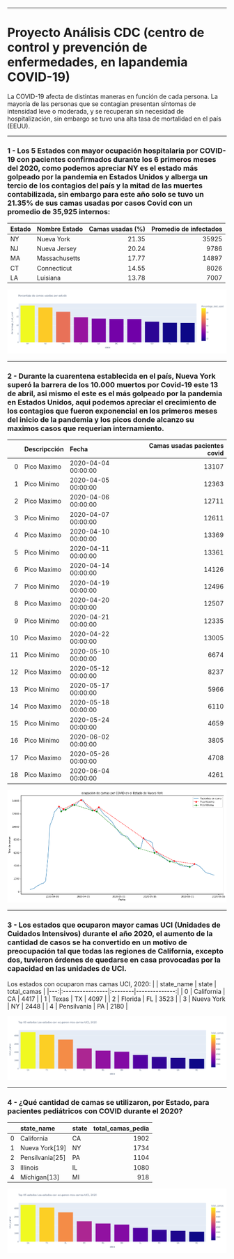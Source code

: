 _____
# Proyecto Análisis CDC (centro de control y prevención de enfermedades, en lapandemia COVID-19)

La COVID-19 afecta de distintas maneras en función de cada persona. La mayoría de las personas que se contagian presentan síntomas de intensidad leve o moderada, y se recuperan sin necesidad de hospitalización, sin embargo se tuvo una alta tasa de mortalidad en el país (EEUU).

_____
### 1 - Los 5 Estados con mayor ocupación hospitalaria por COVID-19 con pacientes confirmados durante los 6 primeros meses del 2020, como podemos apreciar NY es el estado más golpeado por la pandemia en Estados Unidos y alberga un tercio de los contagios del país y la mitad de las muertes contabilizada, sin embargo para este año solo se tuvo un 21.35% de sus camas usadas por casos Covid con un promedio de 35,925 internos:

| Estado   | Nombre Estado       |   Camas usadas (%) |   Promedio de infectados |
|:--------|:-----------------|----------------------:|-----------------:|
| NY      | Nueva York​   |                 21.35 |            35925 |
| NJ      | Nueva Jersey​ |                 20.24 |             9786 |
| MA      | Massachusetts    |                 17.77 |            14897 |
| CT      | Connecticut      |                 14.55 |             8026 |
| LA      | Luisiana​     |                 13.78 |             7007 |

![src\img01.png](https://github.com/Jhlirion/DS-PI-ProyectoIndividual/blob/main/src/img01.png)

______
### 2 - Durante la cuarentena establecida en el país, Nueva York superó la barrera de los 10.000 muertos por Covid-19 este 13 de abril, asi mismo el este es el más golpeado por la pandemia en Estados Unidos, aqui podemos apreciar el crecimiento de los contagios que fueron exponencial en los primeros meses del inicio de la pandemia y los picos donde alcanzo su maximos casos que requerian internamiento.

|    | Descripcción       | Fecha                |   Camas usadas pacientes covid |
|---:|:------------|:--------------------|----------------------------:|
|  0 | Pico Maximo | 2020-04-04 00:00:00 |                       13107 |
|  1 | Pico Minimo | 2020-04-05 00:00:00 |                       12363 |
|  2 | Pico Maximo | 2020-04-06 00:00:00 |                       12711 |
|  3 | Pico Minimo | 2020-04-07 00:00:00 |                       12611 |
|  4 | Pico Maximo | 2020-04-10 00:00:00 |                       13369 |
|  5 | Pico Minimo | 2020-04-11 00:00:00 |                       13361 |
|  6 | Pico Maximo | 2020-04-14 00:00:00 |                       14126 |
|  7 | Pico Minimo | 2020-04-19 00:00:00 |                       12496 |
|  8 | Pico Maximo | 2020-04-20 00:00:00 |                       12507 |
|  9 | Pico Minimo | 2020-04-21 00:00:00 |                       12335 |
| 10 | Pico Maximo | 2020-04-22 00:00:00 |                       13005 |
| 11 | Pico Minimo | 2020-05-10 00:00:00 |                        6674 |
| 12 | Pico Maximo | 2020-05-12 00:00:00 |                        8237 |
| 13 | Pico Minimo | 2020-05-17 00:00:00 |                        5966 |
| 14 | Pico Maximo | 2020-05-18 00:00:00 |                        6110 |
| 15 | Pico Minimo | 2020-05-24 00:00:00 |                        4659 |
| 16 | Pico Minimo | 2020-06-02 00:00:00 |                        3805 |
| 17 | Pico Maximo | 2020-05-26 00:00:00 |                        4708 |
| 18 | Pico Maximo | 2020-06-04 00:00:00 |                        4261 |

![src\img02.png](https://github.com/Jhlirion/DS-PI-ProyectoIndividual/blob/main/src/img02.png)
_____
### 3 - Los estados que ocuparon mayor camas UCI (Unidades de Cuidados Intensivos) durante el año 2020, el aumento de la cantidad de casos se ha convertido en un motivo de preocupación tal que todas las regiones de California, excepto dos, tuvieron órdenes de quedarse en casa provocadas por la capacidad en las unidades de UCI.

Los estados con ocuparon mas camas UCI, 2020: 
 |    | state_name      | state   |   total_camas |
|---:|:----------------|:--------|--------------:|
|  0 | California      | CA      |          4417 |
|  1 | Texas​       | TX      |          4097 |
|  2 | Florida         | FL      |          3523 |
|  3 | Nueva York | NY      |          2448 |
|  4 | Pensilvania​ | PA      |          2180 |

![src\img03.png](https://github.com/Jhlirion/DS-PI-ProyectoIndividual/blob/main/src/img03.png)

_____
### 4 - ¿Qué cantidad de camas se utilizaron, por Estado, para pacientes pediátricos con COVID durante el 2020?

|    | state_name      | state   |   total_camas_pedia |
|---:|:----------------|:--------|--------------------:|
|  0 | California      | CA      |                1902 |
|  1 | Nueva York[19]​  | NY      |                1734 |
|  2 | Pensilvania[25]​ | PA      |                1104 |
|  3 | Illinois        | IL      |                1080 |
|  4 | Míchigan[13]​    | MI      |                 918 |

![src\img04.png](https://github.com/Jhlirion/DS-PI-ProyectoIndividual/blob/main/src/img03.png)